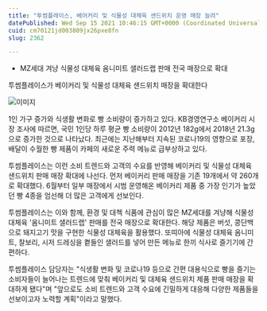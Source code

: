 ```yaml
---
title: "투썸플레이스, 베어커리 및 식물성 대체육 샌드위치 운영 매장 늘려"
datePublished: Wed Sep 15 2021 10:46:15 GMT+0000 (Coordinated Universal Time)
cuid: cm70121jd003809jx26pxe8fn
slug: 2362

---
```



- MZ세대 겨냥 식물성 대체육 옴니미트 샐러드랩 판매 전국 매장으로 확대

투썸플레이스가 베이커리 및 식물성 대체육 샌드위치 매장을 확대한다

![이미지](https://cdn.hashnode.com/res/hashnode/image/upload/v1739250859762/facf453c-5011-4c72-badc-ec922c361083.jpeg)

1인 가구 증가와 식생활 변화로 빵 소비량이 증가하고 있다. KB경영연구소 베이커리 시장 조사에 따르면, 국민 1인당 하루 평균 빵 소비량이 2012년 182g에서 2018년 21.3g으로 증가한 것으로 나타났다. 최근에는 지난해부터 지속된 코로나19의 영향으로 포장, 배달이 수월한 빵 제품이 카페의 새로운 주력 메뉴로 급부상하고 있다.

투썸플레이스는 이런 소비 트렌드와 고객의 수요를 반영해 베이커리 및 식물성 대체육 샌드위치 판매 매장 확대에 나선다. 먼저 베이커리 판매 매장을 기존 19개에서 약 260개로 확대했다. 6월부터 일부 매장에서 시범 운영해온 베이커리 제품 중 가장 인기가 높았던 빵 4종을 엄선해 더 많은 고객에게 선보인다.

투썸플레이스는 이와 함께, 환경 및 대첵 식품에 관심이 많은 MZ세대를 겨냥해 식물성 대체육 '옴니미트 샐러드랩' 판매를 전국 매장으로 확대한다. 해당 제품은 버섯, 콩단백으로 돼지고기 맛을 구현한 식물성 대체육을 활용했다. 또띠아에 식물성 대체육 옴니미트, 찰보리, 시저 드레싱을 켵들인 샐러드를 넣어 만든 메뉴로 한끼 식사로 즐기기에 간편하다.

투썸플레이스 담당자는 "식생활 변화 및 코로나19 등으로 간편 대용식으로 빵을 즐기는 소비자들이 늘어나는 트렌드에 맞춰 베이커리 및 대체육 샌드위치 제품 판매 매장을 확대하게 됐다"며 "앞으로도 소비 트렌드와 고객 수요에 긴밀하게 대응해 다양한 제품들을 선보이고자 노력할 계획"이라고 말했다.